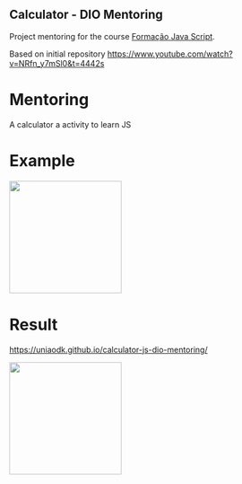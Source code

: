 ## Calculator - DIO Mentoring

Project mentoring for the course [Formação Java Script](https://www.dio.me/bootcamp/formacao-javascript-developer).

Based on initial repository https://www.youtube.com/watch?v=NRfn_y7mSl0&t=4442s

# Mentoring
A calculator a activity to learn JS

# Example
<img src="https://github.com/uniaodk/calculator-js-dio-mentoring/assets/52884069/e0c5ffd7-5285-4844-9b3f-afb00f325ad1" width="200"/>

# Result

https://uniaodk.github.io/calculator-js-dio-mentoring/

<img src="https://github.com/uniaodk/calculator-js-dio-mentoring/assets/52884069/0dc15164-8197-4e56-b7df-4959a75158e5" width="200"/>
